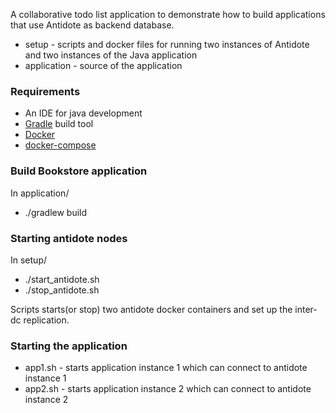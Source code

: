 
A collaborative todo list application to demonstrate how to build applications that use Antidote as backend database.

* setup - scripts and docker files for running two instances of Antidote and two instances of the Java application
* application - source of the application

### Requirements
* An IDE for java development
* [Gradle](https://gradle.org/) build tool
* [Docker](https://docs.docker.com/engine/installation/)
* [docker-compose](https://docs.docker.com/compose/install/)


### Build Bookstore application
In application/
* ./gradlew build

### Starting antidote nodes
In setup/
* ./start_antidote.sh
* ./stop_antidote.sh

Scripts starts(or stop) two antidote docker containers and set up the inter-dc replication.

### Starting the application
* app1.sh - starts application instance 1 which can connect to antidote instance 1
* app2.sh - starts application instance 2 which can connect to antidote instance 2
